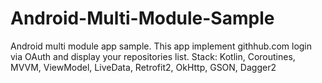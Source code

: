 # Android-Multi-Module-Sample
Android multi module app sample. This app implement githhub.com login via OAuth and display your repositories list. 
Stack: 
Kotlin, Coroutines,
MVVM, ViewModel, LiveData,
Retrofit2, OkHttp, GSON,
Dagger2
